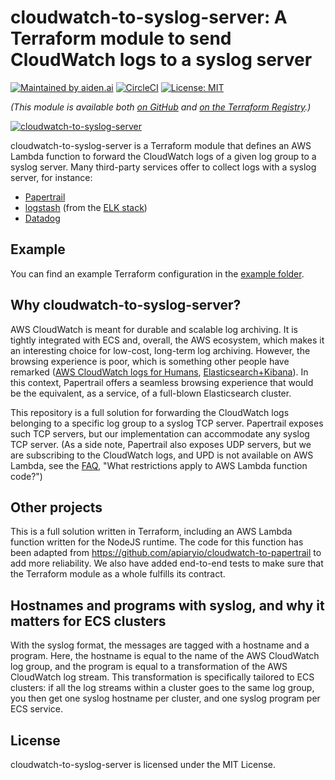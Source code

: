 # cloudwatch-to-syslog-server: A Terraform module to send CloudWatch logs to a syslog server

[![Maintained by aiden.ai](https://img.shields.io/badge/maintained%20by-aiden.ai-blue.svg)](https://aiden.ai) [![CircleCI](https://circleci.com/gh/aiden/terraform-aws-cloudwatch-to-syslog-server/tree/master.svg?style=svg)](https://circleci.com/gh/aiden/terraform-aws-cloudwatch-to-syslog-server/tree/master) [![License: MIT](https://img.shields.io/badge/License-MIT-yellow.svg)](https://opensource.org/licenses/MIT)

_(This module is available both [on GitHub](https://github.com/aiden/terraform-aws-cloudwatch-to-syslog-server) and [on the Terraform Registry](https://registry.terraform.io/modules/aiden/cloudwatch-to-syslog-server).)_

[![cloudwatch-to-syslog-server](https://github.com/aiden/terraform-aws-cloudwatch-to-syslog-server/raw/master/docs/cloudwatch-to-syslog-server.svg?sanitize=true)](./docs/cloudwatch-to-syslog-server.svg)

cloudwatch-to-syslog-server is a Terraform module that defines an AWS Lambda function
to forward the CloudWatch logs of a given log group to a syslog server. Many third-party services offer to collect logs with a syslog server, for instance:

- [Papertrail](https://papertrailapp.com/)
- [logstash](https://www.elastic.co/guide/en/logstash/current/plugins-inputs-syslog.html)
  (from the [ELK stack](https://www.elastic.co/elk-stack))
- [Datadog](https://docs.datadoghq.com/logs/?tab=ussite#log-collection)

## Example

You can find an example Terraform configuration in the [example folder](https://github.com/aiden/terraform-aws-cloudwatch-to-syslog-server/tree/master/examples/simple).

## Why cloudwatch-to-syslog-server?

AWS CloudWatch is meant for durable and scalable log archiving. It is tightly
integrated with ECS and, overall, the AWS ecosystem, which makes it an interesting
choice for low-cost, long-term log archiving. However, the browsing experience
is poor, which is something other people have remarked ([AWS CloudWatch logs for Humans][],
[Elasticsearch+Kibana][]). In this context, Papertrail offers a seamless browsing
experience that would be the equivalent, as a service, of a full-blown Elasticsearch
cluster.

[aws cloudwatch logs for humans]: https://github.com/jorgebastida/awslogs
[elasticsearch+kibana]: https://aws.amazon.com/blogs/aws/cloudwatch-logs-subscription-consumer-elasticsearch-kibana-dashboards/

This repository is a full solution for forwarding the CloudWatch logs belonging
to a specific log group to a syslog TCP server. Papertrail exposes such TCP servers, but
our implementation can accommodate any syslog TCP server. (As a side note, Papertrail
also exposes UDP servers, but we are subscribing to the CloudWatch logs, and UPD is not
available on AWS Lambda, see the [FAQ](https://aws.amazon.com/lambda/faqs/),
"What restrictions apply to AWS Lambda function code?")

## Other projects

This is a full solution written in Terraform, including an AWS Lambda function
written for the NodeJS runtime. The code for this function has been adapted
from https://github.com/apiaryio/cloudwatch-to-papertrail to add more reliability.
We also have added end-to-end tests to make sure that the Terraform module as a whole
fulfills its contract.

## Hostnames and programs with syslog, and why it matters for ECS clusters

With the syslog format, the messages are tagged with a hostname and a program. Here,
the hostname is equal to the name of the AWS CloudWatch log group, and the program
is equal to a transformation of the AWS CloudWatch log stream. This transformation
is specifically tailored to ECS clusters: if all the log streams within a cluster
goes to the same log group, you then get one syslog hostname per cluster,
and one syslog program per ECS service.

## License

cloudwatch-to-syslog-server is licensed under the MIT License.
